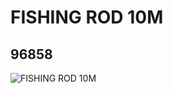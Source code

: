 # FISHING ROD 10M
## 96858
![FISHING ROD 10M](https://lc-www-live-s.legocdn.com/media/bricks/5/2/4656122.jpg)